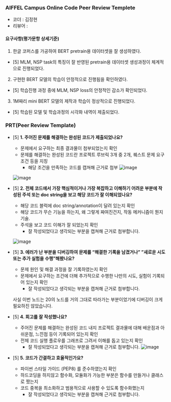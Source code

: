 ### AIFFEL Campus Online Code Peer Review Templete
- 코더 : 김정현
- 리뷰어 :

#### 요구사항(평가문항 상세기준)
1. 한글 코퍼스를 가공하여 BERT pretrain용 데이터셋을 잘 생성하였다.
- [5] MLM, NSP task의 특징이 잘 반영된 pretrain용 데이터셋 생성과정이 체계적으로 진행되었다.
2. 구현한 BERT 모델의 학습이 안정적으로 진행됨을 확인하였다.
- [5] 학습진행 과정 중에 MLM, NSP loss의 안정적인 감소가 확인되었다.
3. 1M짜리 mini BERT 모델의 제작과 학습이 정상적으로 진행되었다.
- [5] 학습된 모델 및 학습과정의 시각화 내역이 제출되었다.


### PRT(Peer Review Template)
- [5]  **1. 주어진 문제를 해결하는 완성된 코드가 제출되었나요?**
    - 문제에서 요구하는 최종 결과물이 첨부되었는지 확인
    - 문제를 해결하는 완성된 코드란 프로젝트 루브릭 3개 중 2개,
    퀘스트 문제 요구조건 등을 지칭
        - 해당 조건을 만족하는 코드를 캡쳐해 근거로 첨부
    ![image](https://github.com/seoulcity/going_deeper/assets/110083249/e9acc750-1ec8-4e75-b220-165f77bb4a27)

    ![image](https://github.com/seoulcity/going_deeper/assets/110083249/4d015b18-29c4-4c1b-8407-4eaac7f8b882)


- [5]  **2. 전체 코드에서 가장 핵심적이거나 가장 복잡하고 이해하기 어려운 부분에 작성된
주석 또는 doc string을 보고 해당 코드가 잘 이해되었나요?**
    - 해당 코드 블럭에 doc string/annotation이 달려 있는지 확인
    - 해당 코드가 무슨 기능을 하는지, 왜 그렇게 짜여진건지, 작동 메커니즘이 뭔지 기술.
    - 주석을 보고 코드 이해가 잘 되었는지 확인
        - 잘 작성되었다고 생각되는 부분을 캡쳐해 근거로 첨부합니다.
     
    ![image](https://github.com/seoulcity/going_deeper/assets/110083249/7b285779-27a9-42e8-ab8f-3e01b544634e)


- [5]  **3. 에러가 난 부분을 디버깅하여 문제를 “해결한 기록을 남겼거나”
”새로운 시도 또는 추가 실험을 수행”해봤나요?**
    - 문제 원인 및 해결 과정을 잘 기록하였는지 확인
    - 문제에서 요구하는 조건에 더해 추가적으로 수행한 나만의 시도,
    실험이 기록되어 있는지 확인
        - 잘 작성되었다고 생각되는 부분을 캡쳐해 근거로 첨부합니다.
     
    사실 이번 노드는 20의 노드를 거의 그대로 따라가는 부분이었기에 디버깅이 크게 필요하진 않았습니다.


- [5]  **4. 회고를 잘 작성했나요?**
    - 주어진 문제를 해결하는 완성된 코드 내지 프로젝트 결과물에 대해
    배운점과 아쉬운점, 느낀점 등이 기록되어 있는지 확인
    - 전체 코드 실행 플로우를 그래프로 그려서 이해를 돕고 있는지 확인
        - 잘 작성되었다고 생각되는 부분을 캡쳐해 근거로 첨부합니다.
![image](https://github.com/seoulcity/going_deeper/assets/110083249/2898106b-a865-4566-aebc-487a19c4a0e6)



- [5]  **5. 코드가 간결하고 효율적인가요?**
    - 파이썬 스타일 가이드 (PEP8) 를 준수하였는지 확인
    - 하드코딩을 하지않고 함수화, 모듈화가 가능한 부분은 함수를 만들거나 클래스로 짰는지
    - 코드 중복을 최소화하고 범용적으로 사용할 수 있도록 함수화했는지
        - 잘 작성되었다고 생각되는 부분을 캡쳐해 근거로 첨부합니다.
